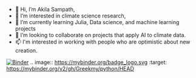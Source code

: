 - 👋 Hi, I’m Akila Sampath,
- 👀 I’m interested in climate science research,
- 🌱 I’m currently learning Julia, Data science, and machine learning projects
- 💞️ I’m looking to collaborate on projects that apply AI to climate data.   
- 📫 I'm interested in working with people who are optimistic about new creation.

<!---
Greekmy/Greekmy is a ✨ special ✨ repository because its `README.md` (this file) appears on your GitHub profile.
You can click the Preview link to take a look at your changes.
Greekmy repository contains practice codes for Python (.py) and Julia (.jl)
feel free to practice using the jupyter notebook - just click on the badge
--->

[![Binder](https://mybinder.org/badge_logo.svg)](https://mybinder.org/v2/gh/Greekmy/python/HEAD)
.. image:: https://mybinder.org/badge_logo.svg
 :target: https://mybinder.org/v2/gh/Greekmy/python/HEAD
